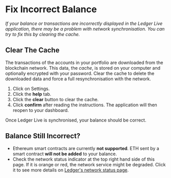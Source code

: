 
# Fix Incorrect Balance

_If your balance or transactions are incorrectly displayed in the Ledger Live application, there may be a problem with network synchronisation. You can try to fix this by clearing the cache._

## **Clear The Cache**

The transactions of the accounts in your portfolio are downloaded from the blockchain network. This data, the _cache_, is stored on your computer and optionally encrypted with your password. Clear the cache to delete the downloaded data and force a full resynchronisation with the network.

1.  Click on Settings.
2.  Click the **help** tab.
3.  Click the **clear** button to clear the cache.
4.  Click **confirm** after reading the instructions. The application will then reopen to your dashboard.

Once Ledger Live is synchronised, your balance should be correct.

## **Balance Still Incorrect?**

-   Ethereum smart contracts are currently **not supported**. ETH sent by a smart contract **will not be added** to your balance.
-   Check the network status indicator at the top right hand side of this page. If it is orange or red, the network service might be degraded. Click it to see more details on [Ledger's network status page](https://status.ledger.fr/).